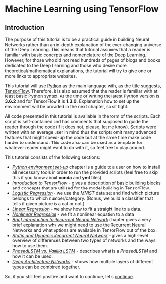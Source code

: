 # Machine Learning using TensorFlow

## Introduction
The purpose of this tutorial is to be a practical guide in building Neural Networks rather than an in-depth explanation of the ever-changing universe of the Deep Learning. This means that tutorial assumes that a reader is familiar with basic concepts and nomenclature of the Deep Learning. However, for those who did not read hundreds of pages of blogs and books dedicated to the Deep Learning and those who desire more theoretical/mathematical explanations, the tutorial will try to give one or more links to appropriate websites.

This tutorial will use [Python](https://www.python.org/) as the main language with, as the title suggests,  [TensorFlow](https://www.tensorflow.org/). Therefore, it is also assumed that the reader is familiar with at least basic  Python syntax.  At the time of writing the latest Python version is **3.6.2** and for TensorFlow it is **1.3.0**. Explanation how to set up the environment will be provided in the next chapter, so sit tight.

All code presented in this tutorial is available in the form of the scripts. Each script is self-contained and has comments that supposed to guide the reader through the code (if it does not, please, let me know). Scripts were written with an average user in mind thus the scripts omit many advanced features that might speed-up the code but at the same time make code harder to understand. This code also can be used as a template for whatever reader might want to do with it, so feel free to play around.

This tutorial consists of the following sections:
 + [*Python environment set-up*](environment.md) chapter is a guide to a user on how to install all necessary tools in order to run the provided scripts
(feel free to skip this if you know about **conda** and **yml** files).
 + [*Introduction to TensorFlow*](tensorflow_intro.md) - gives a description of basic building blocks and concepts that are utilised for the model building in TensorFlow.
 + [*Logistic Regression*](logistic_regression.md) - we use the *MNIST* data set and find which picture belongs to which number/category.
(Bonus, we build a classifier that tells if given picture is a cat or not.)
 + [*Linear Regression*](linear_regression.md) - we show how to fit a straight line to a data.
 + [*Nonlinear Regression*](nonlinear_regression.md) - we fit a nonlinear equation to a data
 + [*Brief introduction to Recurrent Neural Network*]() chapter gives a very brief explanation why we might need to use the Recurrent Neural Networks and what options are available in TensorFlow out of the box.
 + [*Static and Dynamic Recurrent Neural Network*]() - gives a high-level overview of differences between two types of networks and the ways how to use them.
 + [*PhasedLSTM vs. Vanilla LSTM*]() - describes what is a *PhasedLSTM* and how it can be used.
 + [*Deep Architecture Networks*]() - shows how multiple layers of different types can be combined together.  

So, if you still feel positive and want to continue, let's [continue](environment.md).